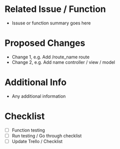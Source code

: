# Related Issue / Function
- Issuse or function summary goes here

# Proposed Changes
- Change 1, e.g. Add /route_name route
- Change 2, e.g. Add name controller / view / model

# Additional Info
- Any additional information

# Checklist
- [ ] Function testing
- [ ] Run testing / Go through checklist
- [ ] Update Trello / Checklist
